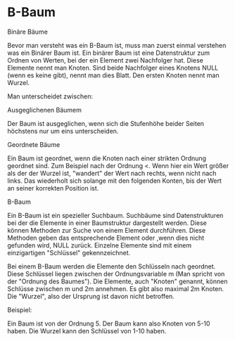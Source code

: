 # B-Baum

Binäre Bäume 

Bevor man versteht was ein B-Baum ist, muss man zuerst einmal verstehen was ein Binärer Baum ist. Ein binärer Baum ist eine Datenstruktur zum Ordnen von Werten, bei der ein Element zwei Nachfolger hat. Diese Elemente nennt man Knoten. Sind beide Nachfolger eines Knotens NULL (wenn es keine gibt), nennt man dies Blatt. Den ersten Knoten nennt man Wurzel. 

Man unterscheidet zwischen: 

Ausgeglichenen Bäumem 

Der Baum ist ausgeglichen, wenn sich die Stufenhöhe beider Seiten höchstens nur um eins unterscheiden. 

Geordnete Bäume 

Ein Baum ist geordnet, wenn die Knoten nach einer strikten Ordnung geordnet sind. Zum Beispiel nach der Ordnung <. Wenn hier ein Wert größer als der der Wurzel ist, "wandert" der Wert nach rechts, wenn nicht nach links. Das wiederholt sich solange mit den folgenden Konten, bis der Wert an seiner korrekten Position ist. 

B-Baum 

Ein B-Baum ist ein spezieller Suchbaum. Suchbäume sind Datenstrukturen bei der die Elemente in einer Baumstruktur dargestellt werden. Diese können Methoden zur Suche von einem Element durchführen. Diese Methoden geben das entsprechende Element oder ,wenn dies nicht gefunden wird, NULL zurück. Einzelne Elemente sind mit einem einzigartigen "Schlüssel" gekennzeichnet. 

Bei einem B-Baum werden die Elemente den Schlüsseln nach geordnet. Diese Schlüssel liegen zwischen der Ordnungsvariable m (Man spricht von der "Ordnung des Baumes"). Die Elemente, auch "Knoten" genannt, können Schlüsse zwischen m und 2m annehmen. Es gibt also maximal 2m Knoten. Die "Wurzel", also der Ursprung ist davon nicht betroffen. 

Beispiel: 

Ein Baum ist von der Ordnung 5. Der Baum kann also Knoten von 5-10 haben. Die Wurzel kann den Schlüssel von 1-10 haben. 
